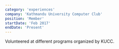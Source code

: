 ```yaml
---
category: 'experiences'
company: 'Kathmandu University Computer Club'
position: 'Member'
startDate: 'Feb 2017'
endDate: 'Present'
---
```


Volunteered at different programs organized by KUCC.
